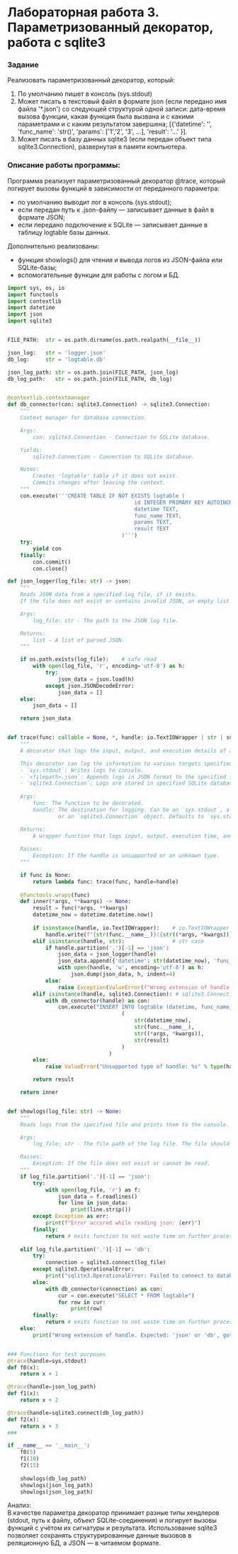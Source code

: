 # Лабораторная работа 3. Параметризованный декоратор, работа с sqlite3

### Задание
Реализовать параметризованный декоратор, который:
1) По умолчанию пишет в консоль (sys.stdout)
2) Может писать в текстовый файл в формате json (если передано имя файла '*.json') со следующей структурой одной записи: дата-время вызова функции, какая функция была вызвана и с какими параметрами и с каким результатом завершена; [{'datetime': '', 'func_name': 'str()',  'params': ['1','2', '3', ...], 'result': '...' }].
3) Может писать в базу данных sqlite3 (если передан объект типа sqlite3.Connection), развернутая в памяти компьютера.


### Описание работы программы:

Программа реализует параметризованный декоратор @trace, который логирует вызовы функций в зависимости от переданного параметра:
* по умолчанию выводит лог в консоль (sys.stdout);
* если передан путь к .json-файлу — записывает данные в файл в формате JSON;
* если передано подключение к SQLite — записывает данные в таблицу logtable базы данных.

Дополнительно реализованы:
* функция showlogs() для чтения и вывода логов из JSON-файла или SQLite-базы;
* вспомогательные функции для работы с логом и БД.

```python
import sys, os, io
import functools
import contextlib
import datetime
import json
import sqlite3


FILE_PATH:  str = os.path.dirname(os.path.realpath(__file__))

json_log:   str = 'logger.json'
db_log:     str = 'logtable.db'

json_log_path: str = os.path.join(FILE_PATH, json_log)
db_log_path:   str = os.path.join(FILE_PATH, db_log)


@contextlib.contextmanager
def db_connector(con: sqlite3.Connection) -> sqlite3.Connection:
    """
    Context manager for database connection.

    Args:
        con: sqlite3.Connection - Connection to SQLite database.

    Yields:
        sqlite3.Connection - Connection to SQLite database.

    Notes:
        Creates 'logtable' table if it does not exist.
        Commits changes after leaving the context.
    """
    con.execute('''CREATE TABLE IF NOT EXISTS logtable (
                                        id INTEGER PRIMARY KEY AUTOINCREMENT,
                                        datetime TEXT,
                                        func_name TEXT,
                                        params TEXT,
                                        result TEXT
                                    )''')
    try:
        yield con
    finally:
        con.commit()
        con.close()

def json_logger(log_file: str) -> json:
    """
    Reads JSON data from a specified log file, if it exists.
    If the file does not exist or contains invalid JSON, an empty list is returned.

    Args:
        log_file: str - The path to the JSON log file.

    Returns:
        list - A list of parsed JSON.
    """

    if os.path.exists(log_file):    # safe read
        with open(log_file, 'r', encoding='utf-8') as h:
            try:
                json_data = json.load(h)
            except json.JSONDecodeError:
                json_data = []
    else:
        json_data = []

    return json_data


def trace(func: callable = None, *, handle: io.TextIOWrapper | str | sqlite3.Connection = sys.stdout) -> callable:
    """
    A decorator that logs the input, output, and execution details of a function.

    This decorator can log the information to various targets specified by the `handle` argument:
    - `sys.stdout`: Writes logs to console.
    - `<filepath>.json`: Appends logs in JSON format to the specified file.
    - `sqlite3.Connection`: Logs are stored in specified SQLite database table.
    
    Args:
        func: The function to be decorated.
        handle: The destination for logging. Can be an `sys.stdout`, a filepath string ending in '.json', 
                or an `sqlite3.Connection` object. Defaults to `sys.stdout`.

    Returns:
        A wrapper function that logs input, output, execution time, and other details of the decorated function.
    
    Raises:
        Exception: If the handle is unsupported or an unknown type.
    """

    if func is None:
        return lambda func: trace(func, handle=handle)
    
    @functools.wraps(func)
    def inner(*args, **kwargs) -> None:
        result = func(*args, **kwargs)
        datetime_now = datetime.datetime.now()
    
        if isinstance(handle, io.TextIOWrapper):    # io.TextIOWrapper case
            handle.write(f"{str(func.__name__)}({str((*args, *kwargs))}) -> {str(result)}\n")
        elif isinstance(handle, str):               # str case
            if handle.partition('.')[-1] == 'json':
                json_data = json_logger(handle)
                json_data.append({'datetime': str(datetime_now), 'func_name': str(func.__name__), 'params': str((*args, kwargs)), 'result': str(result)})
                with open(handle, 'w', encoding='utf-8') as h:
                    json.dump(json_data, h, indent=4)
            else:
                raise Exception(ValueError(f"Wrong extension of handle. Expected: 'json', got: {handle.partition('.')[-1]}"))
        elif isinstance(handle, sqlite3.Connection): # sqlite3.Connection case
            with db_connector(handle) as con:
                con.execute("INSERT INTO logtable (datetime, func_name, params, result) VALUES (?, ?, ?, ?)",
                                    (
                                        str(datetime_now),
                                        str(func.__name__),
                                        str((*args, *kwargs)),
                                        str(result)
                                    )
                                )
        else:
            raise ValueError("Unsupported type of handle: %s" % type(handle))

        return result

    return inner


def showlogs(log_file: str) -> None:
    """
    Reads logs from the specified file and prints them to the console.

    Args:
        log_file: str - The file path of the log file. The file should have a '.json' or '.db' extension.

    Raises:
        Exception: If the file does not exist or cannot be read.
    """
    if log_file.partition('.')[-1] == 'json':
        try:
            with open(log_file, 'r') as f:
                json_data = f.readlines()
                for line in json_data:
                    print(line.strip())
        except Exception as err:
            print(f"Error accured while reading json: {err}")
        finally:
            return # exits function to not waste time on further processing
            
    elif log_file.partition('.')[-1] == 'db':
        try:
            connection = sqlite3.connect(log_file)
        except sqlite3.OperationalError:
            print("sqlite3.OperationalError: Failed to connect to database")
        else:
            with db_connector(connection) as con:
                cur = con.execute("SELECT * FROM logtable")
                for row in cur:
                    print(row)
        finally:
            return # exits function to not waste time on further processing
    else:
        print("Wrong extension of handle. Expected: 'json' or 'db', got: %s" % log_file.partition('.')[-1])


### Functions for test purposes
@trace(handle=sys.stdout)
def f0(x):
    return x + 1

@trace(handle=json_log_path)
def f1(x):
    return x + 2

@trace(handle=sqlite3.connect(db_log_path))
def f2(x):
    return x + 3
###

if __name__ == '__main__':
    f0(5)
    f1(10)
    f2(15)
    
    showlogs(db_log_path)
    showlogs(json_log_path)
    showlogs(json_log_path)
```

Анализ:
<br>
В качестве параметра декоратор принимает разные типы хендлеров (stdout, путь к файлу, объект SQLite-соединения) и логирует вызовы функций с учётом их сигнатуры и результата.
Использование sqlite3 позволяет сохранять структурированные данные вызовов в реляционную БД, а JSON — в читаемом формате.
